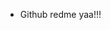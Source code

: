 - Github redme yaa!!!

<!---
koturoshi/koturoshi is a ✨ special ✨ repository because its `README.md` (this file) appears on your GitHub profile.
You can click the Preview link to take a look at your changes.
--->
